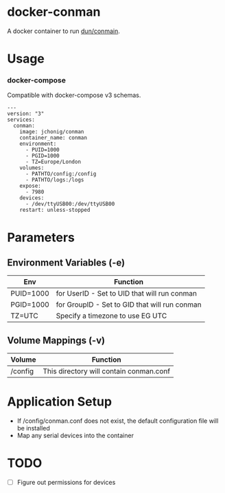# docker-conman

A docker container to run [dun/conmain](https://github.com/dun/conman).

# Usage

### docker-compose

Compatible with docker-compose v3 schemas.

```
---
version: "3"
services:
  conman:
    image: jchonig/conman
    container_name: conman
    environment:
      - PUID=1000
      - PGID=1000
      - TZ=Europe/London
    volumes:
	  - PATHTO/config:/config
	  - PATHTO/logs:/logs
	expose:
	  - 7980
    devices:
      - /dev/ttyUSB00:/dev/ttyUSB00
    restart: unless-stopped
```

# Parameters

## Environment Variables (-e)

| Env       | Function                                      |
| ---       | --------                                      |
| PUID=1000 | for UserID - Set to UID that will run conman  |
| PGID=1000 | for GroupID - Set to GID that will run conman |
| TZ=UTC    | Specify a timezone to use EG UTC              |

## Volume Mappings (-v)

| Volume  | Function       |
| ------  | --------       |
| /config | This directory will contain conman.conf |

# Application Setup

  + If /config/conman.conf does not exist, the default configuration
    file will be installed
  + Map any serial devices into the container

# TODO
  + [ ] Figure out permissions for devices
